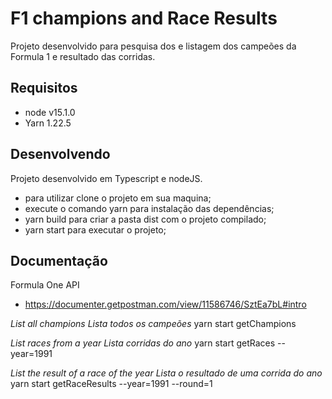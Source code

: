 # F1 champions and Race Results
Projeto desenvolvido para pesquisa dos e listagem dos campeões da Formula 1 e resultado das corridas.


## Requisitos

- node v15.1.0
- Yarn 1.22.5


## Desenvolvendo
Projeto desenvolvido em Typescript e nodeJS.

- para utilizar clone o projeto em sua maquina;
- execute o comando yarn para instalação das dependências;
- yarn build para criar a pasta dist com o projeto compilado;
- yarn start para executar o projeto;



## Documentação
Formula One API
- https://documenter.getpostman.com/view/11586746/SztEa7bL#intro

*List all champions*
*Lista todos os campeões*
yarn start getChampions

*List races from a year*
*Lista corridas do ano*
yarn start getRaces --year=1991

*List the result of a race of the year*
*Lista o resultado de uma corrida do ano*
yarn start getRaceResults --year=1991 --round=1
